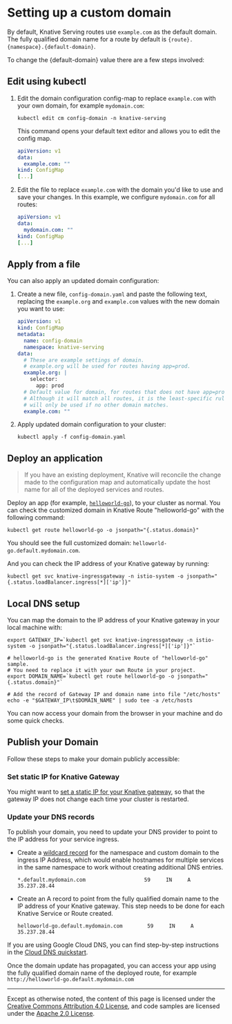 # Setting up a custom domain

By default, Knative Serving routes use `example.com` as the default domain.
The fully qualified domain name for a route by default is `{route}.{namespace}.{default-domain}`.

To change the {default-domain} value there are a few steps involved:

## Edit using kubectl

1. Edit the domain configuration config-map to replace `example.com`
   with your own domain, for example `mydomain.com`:

   ```shell
   kubectl edit cm config-domain -n knative-serving
   ```

   This command opens your default text editor and allows you to edit the config map. 

   ```yaml
   apiVersion: v1
   data:
     example.com: ""
   kind: ConfigMap
   [...]
   ```

1. Edit the file to replace `example.com` with the domain you'd like to use and save your changes.
   In this example, we configure `mydomain.com` for all routes: 

   ```yaml
   apiVersion: v1
   data:
     mydomain.com: ""
   kind: ConfigMap
   [...]
   ```

## Apply from a file

You can also apply an updated domain configuration:

1. Create a new file, `config-domain.yaml` and paste the following text,
   replacing the `example.org` and `example.com` values with the new
   domain you want to use:

    ```yaml
    apiVersion: v1
    kind: ConfigMap
    metadata:
      name: config-domain
      namespace: knative-serving
    data:
      # These are example settings of domain.
      # example.org will be used for routes having app=prod.
      example.org: |
        selector:
          app: prod
      # Default value for domain, for routes that does not have app=prod labels.
      # Although it will match all routes, it is the least-specific rule so it
      # will only be used if no other domain matches.
      example.com: ""
    ```

1. Apply updated domain configuration to your cluster:

    ```shell
    kubectl apply -f config-domain.yaml
    ```

## Deploy an application

> If you have an existing deployment, Knative will reconcile the change made to
> the configuration map and automatically update the host name for all of the deployed
> services and routes.


Deploy an app (for example, [`helloworld-go`](./samples/helloworld-go/README.md)), to 
your cluster as normal. You can check the customized domain in  Knative Route "helloworld-go" with
the following command:
```shell
kubectl get route helloworld-go -o jsonpath="{.status.domain}"
```
You should see the full customized domain: `helloworld-go.default.mydomain.com`.

And you can check the IP address of your Knative gateway by running:
```shell
kubectl get svc knative-ingressgateway -n istio-system -o jsonpath="{.status.loadBalancer.ingress[*]['ip']}"
```

## Local DNS setup

You can map the domain to the IP address of your Knative gateway in your local 
machine with:

```shell
export GATEWAY_IP=`kubectl get svc knative-ingressgateway -n istio-system -o jsonpath="{.status.loadBalancer.ingress[*]['ip']}"`

# helloworld-go is the generated Knative Route of "helloworld-go" sample.
# You need to replace it with your own Route in your project.
export DOMAIN_NAME=`kubectl get route helloworld-go -o jsonpath="{.status.domain}"`

# Add the record of Gateway IP and domain name into file "/etc/hosts"
echo -e "$GATEWAY_IP\t$DOMAIN_NAME" | sudo tee -a /etc/hosts

```
You can now access your domain from the browser in your machine and do some quick checks.

## Publish your Domain

Follow these steps to make your domain publicly accessible:

### Set static IP for Knative Gateway

You might want to [set a static IP for your Knative gateway](gke-assigning-static-ip-address.md), 
so that the gateway IP does not change each time your cluster is restarted.

### Update your DNS records

To publish your domain, you need to update your DNS provider to point to the 
IP address for your service ingress.

* Create a [wildcard record](https://support.google.com/domains/answer/4633759)
  for the namespace and custom domain to the ingress IP Address, which would enable 
  hostnames for multiple services in the same namespace to work without creating 
  additional DNS entries.

    ```dns
    *.default.mydomain.com                   59     IN     A   35.237.28.44
    ```

* Create an A record to point from the fully qualified domain name to the IP 
  address of your Knative gateway. This step needs to be done for each Knative Service or 
  Route created.
  
    ```dns
    helloworld-go.default.mydomain.com        59     IN     A   35.237.28.44
    ```

If you are using Google Cloud DNS, you can find step-by-step instructions
in the [Cloud DNS quickstart](https://cloud.google.com/dns/quickstart).


Once the domain update has propagated, you can access your app using 
the fully qualified domain name of the deployed route, for example
`http://helloworld-go.default.mydomain.com`

---

Except as otherwise noted, the content of this page is licensed under the
[Creative Commons Attribution 4.0 License](https://creativecommons.org/licenses/by/4.0/),
and code samples are licensed under the
[Apache 2.0 License](https://www.apache.org/licenses/LICENSE-2.0).

